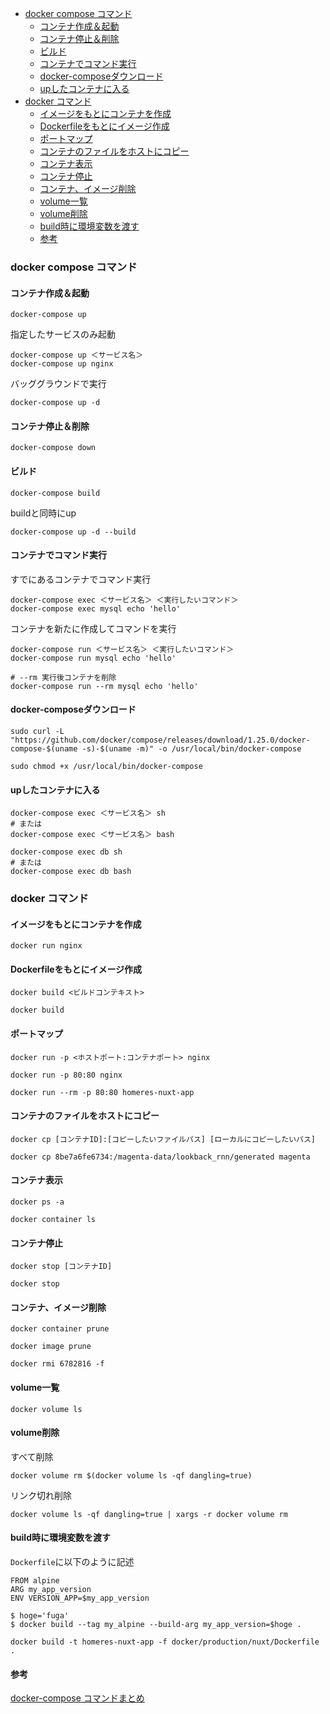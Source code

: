 - [docker compose コマンド](#docker-compose-コマンド)
  - [コンテナ作成＆起動](#コンテナ作成起動)
  - [コンテナ停止＆削除](#コンテナ停止削除)
  - [ビルド](#ビルド)
  - [コンテナでコマンド実行](#コンテナでコマンド実行)
  - [docker-composeダウンロード](#docker-composeダウンロード)
  - [upしたコンテナに入る](#upしたコンテナに入る)
- [docker コマンド](#docker-コマンド)
  - [イメージをもとにコンテナを作成](#イメージをもとにコンテナを作成)
  - [Dockerfileをもとにイメージ作成](#dockerfileをもとにイメージ作成)
  - [ポートマップ](#ポートマップ)
  - [コンテナのファイルをホストにコピー](#コンテナのファイルをホストにコピー)
  - [コンテナ表示](#コンテナ表示)
  - [コンテナ停止](#コンテナ停止)
  - [コンテナ、イメージ削除](#コンテナイメージ削除)
  - [volume一覧](#volume一覧)
  - [volume削除](#volume削除)
  - [build時に環境変数を渡す](#build時に環境変数を渡す)
  - [参考](#参考)

### docker compose コマンド
#### コンテナ作成＆起動
```
docker-compose up
```

指定したサービスのみ起動
```
docker-compose up ＜サービス名＞
docker-compose up nginx
```

バッググラウンドで実行
```
docker-compose up -d
```

#### コンテナ停止＆削除
```
docker-compose down
```

#### ビルド
```
docker-compose build
```

buildと同時にup
```
docker-compose up -d --build
```

#### コンテナでコマンド実行

すでにあるコンテナでコマンド実行
```
docker-compose exec ＜サービス名＞ ＜実行したいコマンド＞
docker-compose exec mysql echo 'hello'
```

コンテナを新たに作成してコマンドを実行
```
docker-compose run ＜サービス名＞ ＜実行したいコマンド＞
docker-compose run mysql echo 'hello'

# --rm 実行後コンテナを削除
docker-compose run --rm mysql echo 'hello'
```

#### docker-composeダウンロード
```
sudo curl -L "https://github.com/docker/compose/releases/download/1.25.0/docker-compose-$(uname -s)-$(uname -m)" -o /usr/local/bin/docker-compose

sudo chmod +x /usr/local/bin/docker-compose
```

#### upしたコンテナに入る
```
docker-compose exec ＜サービス名＞ sh
# または
docker-compose exec ＜サービス名＞ bash

docker-compose exec db sh
# または
docker-compose exec db bash
```

### docker コマンド

#### イメージをもとにコンテナを作成
```
docker run nginx
```

#### Dockerfileをもとにイメージ作成
```
docker build <ビルドコンテキスト>
```
```
docker build
```

#### ポートマップ
```
docker run -p <ホストポート:コンテナポート> nginx
```
```
docker run -p 80:80 nginx
```
```
docker run --rm -p 80:80 homeres-nuxt-app
```

#### コンテナのファイルをホストにコピー
```
docker cp [コンテナID]:[コピーしたいファイルパス] [ローカルにコピーしたいパス]
```
```
docker cp 8be7a6fe6734:/magenta-data/lookback_rnn/generated magenta
```

#### コンテナ表示
```
docker ps -a
```
```
docker container ls
```

#### コンテナ停止
```
docker stop [コンテナID]
```
```
docker stop
```

#### コンテナ、イメージ削除
```
docker container prune
```
```
docker image prune
```
```
docker rmi 6782816 -f
```

#### volume一覧
```
docker volume ls
```

#### volume削除
すべて削除
```
docker volume rm $(docker volume ls -qf dangling=true)
```

リンク切れ削除
```
docker volume ls -qf dangling=true | xargs -r docker volume rm
```

#### build時に環境変数を渡す
`Dockerfile`に以下のように記述
```
FROM alpine
ARG my_app_version
ENV VERSION_APP=$my_app_version
```
```
$ hoge='fuga'
$ docker build --tag my_alpine --build-arg my_app_version=$hoge .

docker build -t homeres-nuxt-app -f docker/production/nuxt/Dockerfile .
```

#### 参考
[docker-compose コマンドまとめ](https://qiita.com/wasanx25/items/d47caf37b79e855af95f)


